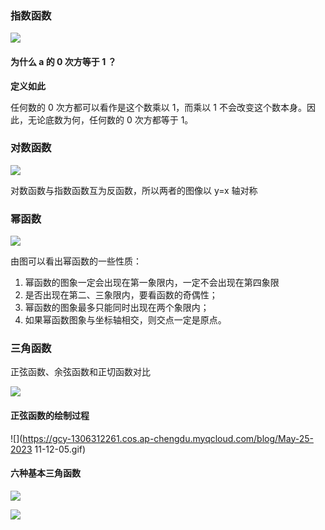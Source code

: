 ### 指数函数

![](https://gcy-1306312261.cos.ap-chengdu.myqcloud.com/blog/20230525104054.png)

#### 为什么 a 的 0 次方等于 1 ？

**定义如此**

任何数的 0 次方都可以看作是这个数乘以 1，而乘以 1 不会改变这个数本身。因此，无论底数为何，任何数的 0 次方都等于 1。

### 对数函数

![](https://gcy-1306312261.cos.ap-chengdu.myqcloud.com/blog/20230525104738.png)

对数函数与指数函数互为反函数，所以两者的图像以 y=x 轴对称

### 幂函数

![](https://gcy-1306312261.cos.ap-chengdu.myqcloud.com/blog/20230525105300.png)

由图可以看出幂函数的一些性质：

1. 幂函数的图象一定会出现在第一象限内，一定不会出现在第四象限
2. 是否出现在第二、三象限内，要看函数的奇偶性；
3. 幂函数的图象最多只能同时出现在两个象限内；
4. 如果幂函数图象与坐标轴相交，则交点一定是原点。

### 三角函数

正弦函数、余弦函数和正切函数对比

![](https://gcy-1306312261.cos.ap-chengdu.myqcloud.com/blog/20230525110620.png)

#### 正弦函数的绘制过程

![](https://gcy-1306312261.cos.ap-chengdu.myqcloud.com/blog/May-25-2023 11-12-05.gif)

#### 六种基本三角函数

![](https://gcy-1306312261.cos.ap-chengdu.myqcloud.com/blog/20230525112056.png)

![](https://gcy-1306312261.cos.ap-chengdu.myqcloud.com/blog/20230525111623.png)
